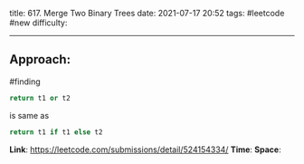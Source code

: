 title: 617. Merge Two Binary Trees
date: 2021-07-17 20:52
tags: #leetcode #new
difficulty:

---
## Approach:

#finding 
```python
return t1 or t2 
```
is same as 
```python
return t1 if t1 else t2
```

**Link**: https://leetcode.com/submissions/detail/524154334/
**Time**:
**Space**: